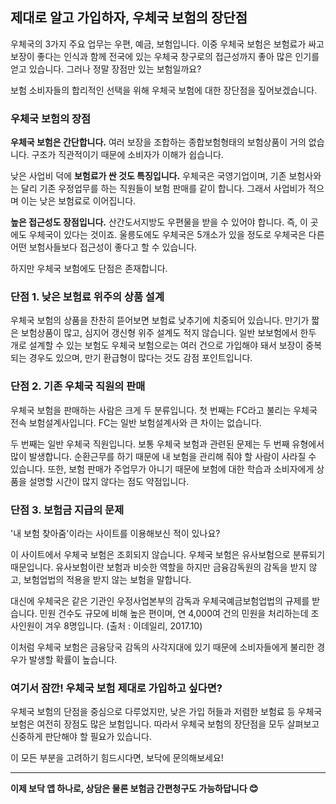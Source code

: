 ## 제대로 알고 가입하자, 우체국 보험의 장단점

우체국의 3가지 주요 업무는 우편, 예금, 보험입니다. 이중 우체국 보험은 보험료가 싸고 보장이 좋다는 인식과 함께 전국에 있는 우체국 창구로의 접근성까지 좋아 많은 인기를 얻고 있습니다. 그러나 정말 장점만 있는 보험일까요?

보험 소비자들의 합리적인 선택을 위해 우체국 보험에 대한 장단점을 짚어보겠습니다.

### 우체국 보험의 장점

**우체국 보험은 간단합니다.** 여러 보장을 조합하는 종합보험형태의 보험상품이 거의 없습니다. 구조가 직관적이기 때문에 소비자가 이해가 쉽습니다.

낮은 사업비 덕에 **보험료가 싼 것도 특징입니다.** 우체국은 국영기업이며, 기존 보험사와는 달리 기존 우정업무를 하는 직원들이 보험 판매를 같이 합니다. 그래서 사업비가 적으며 이는 낮은 보험료로 이어집니다.

**높은 접근성도 장점입니다.** 산간도서지방도 우편물을 받을 수 있어야 합니다. 즉, 이 곳에도 우체국이 있다는 것이죠. 울릉도에도 우체국은 5개소가 있을 정도로 우체국은 다른 어떤 보험사들보다 접근성이 좋다고 할 수 있습니다. 

하지만 우체국 보험에도 단점은 존재합니다.

### 단점 1. 낮은 보험료 위주의 상품 설계

우체국 보험의 상품을 찬찬히 뜯어보면 보험료 낮추기에 치중되어 있습니다. 만기가 짧은 보험상품이 많고, 심지어 갱신형 위주 설계도 적지 않습니다. 일반 보보험에서 한두 개로 설계할 수 있는 보험도 우체국 보험으로는 여러 건으로 가입해야 돼서 보장이 중복되는 경우도 있으며, 만기 환급형이 많다는 것도 감점 포인트입니다.

### 단점 2. 기존 우체국 직원의 판매

우체국 보험을 판매하는 사람은 크게 두 분류입니다. 첫 번째는 FC라고 불리는 우체국 전속 보험설계사입니다. FC는 일반 보험설계사와 큰 차이는 없습니다. 

두 번째는 일반 우체국 직원입니다. 보통 우체국 보험과 관련된 문제는 두 번째 유형에서 많이 발생합니다. 순환근무를 하기 때문에 내 보험을 관리해 줘야 할 사람이 사라질 수 있습니다. 또한, 보험 판매가 주업무가 아니기 때문에 보험에 대한 학습과 소비자에게 상품을 설명할 시간이 많지 않다는 점도 약점입니다.

### 단점 3. 보험금 지급의 문제

'내 보험 찾아줌'이라는 사이트를 이용해보신 적이 있나요? 

이 사이트에서 우체국 보험은 조회되지 않습니다. 우체국 보험은 유사보험으로 분류되기 때문입니다. 유사보험이란 보험과 비슷한 역할을 하지만 금융감독원의 감독을 받지 않고, 보험업법의 적용을 받지 않는 보험을 말합니다.

대신에 우체국은 같은 기관인 우정사업본부의 감독과 우체국예금보험업법의 규제를 받습니다. 민원 건수도 규모에 비해 높은 편이며, 연 4,000여 건의 민원을 처리하는데 조사인원이 겨우 8명입니다. (출처 : 이데일리, 2017.10)

이처럼 우체국 보험은 금융당국 감독의 사각지대에 있기 때문에 소비자들에게 불리한 경우가 발생할 확률이 높습니다.

### 여기서 잠깐! 우체국 보험 제대로 가입하고 싶다면?

우체국 보험의 단점을 중심으로 다루었지만, 낮은 가입 허들과 저렴한 보험료 등 우체국 보험은 여전히 장점도 많은 보험입니다. 따라서 우체국 보험의 장단점을 모두 살펴보고 신중하게 판단해야 할 필요가 있습니다. 

이 모든 부분을 고려하기 힘드시다면, 보닥에 문의해보세요!
___
**이제 보닥 앱 하나로, 상담은 물론 보험금 간편청구도 가능하답니다 😊**
